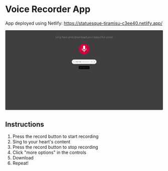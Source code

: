 # Voice Recorder App
App deployed using Netlify: https://statuesque-tiramisu-c3ee40.netlify.app/

![Voice Recorder App](https://github.com/gvc222/voice-recorder-app/blob/mobile-version/assets/Voice%20Recorder.png?raw=true "Voice Recorder App")

## Instructions
1. Press the record button to start recording
2. Sing to your heart's content
3. Press the record button to stop recording
4. Click "more options" in the controls
5. Download
6. Repeat!

